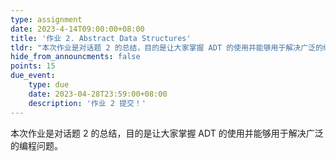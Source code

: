 ```yaml
---
type: assignment
date: 2023-4-14T09:00:00+08:00
title: '作业 2. Abstract Data Structures'
tldr: "本次作业是对话题 2 的总结，目的是让大家掌握 ADT 的使用并能够用于解决广泛的编程问题。"
hide_from_announcments: false
points: 15
due_event:
    type: due
    date: 2023-04-28T23:59:00+08:00
    description: '作业 2 提交！'
---
```


本次作业是对话题 2 的总结，目的是让大家掌握 ADT 的使用并能够用于解决广泛的编程问题。
